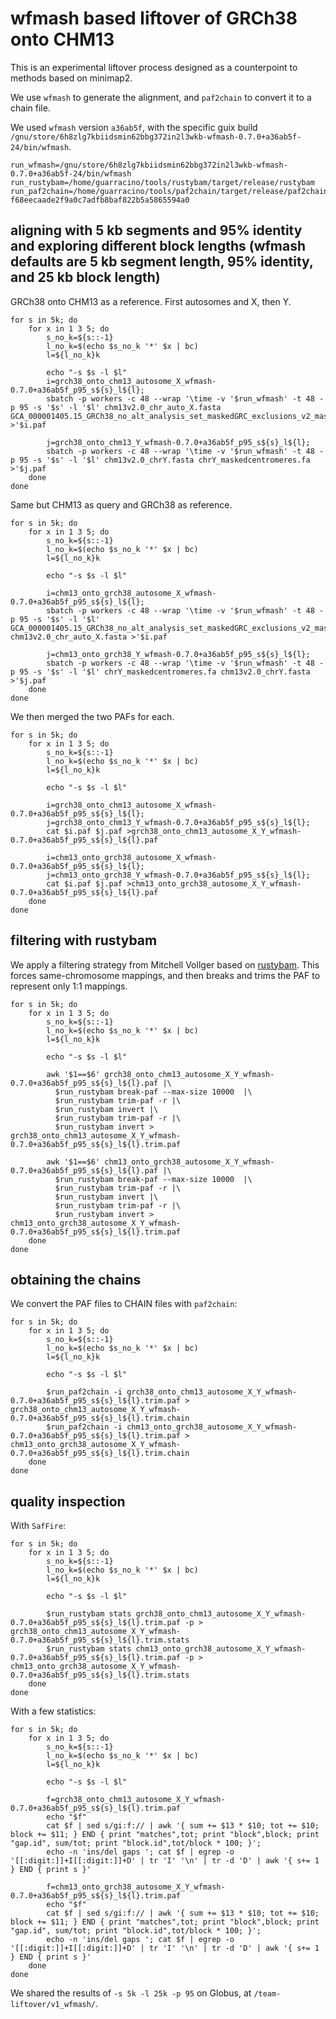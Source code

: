 # wfmash based liftover of GRCh38 onto CHM13

This is an experimental liftover process designed as a counterpoint to methods based on minimap2.

We use `wfmash` to generate the alignment, and `paf2chain` to convert it to a chain file.

We used `wfmash` version `a36ab5f`, with the specific guix build `/gnu/store/6h8zlg7kbiidsmin62bbg372in2l3wkb-wfmash-0.7.0+a36ab5f-24/bin/wfmash`.

```shell
run_wfmash=/gnu/store/6h8zlg7kbiidsmin62bbg372in2l3wkb-wfmash-0.7.0+a36ab5f-24/bin/wfmash
run_rustybam=/home/guarracino/tools/rustybam/target/release/rustybam
run_paf2chain=/home/guarracino/tools/paf2chain/target/release/paf2chain-f68eecaade2f9a0c7adfb8baf822b5a5865594a0
```

## aligning with 5 kb segments and 95% identity and exploring different block lengths (wfmash defaults are 5 kb segment length, 95% identity, and 25 kb block length)

GRCh38 onto CHM13 as a reference. First autosomes and X, then Y.

```shell
for s in 5k; do   
    for x in 1 3 5; do
        s_no_k=${s::-1}
        l_no_k=$(echo $s_no_k '*' $x | bc)
        l=${l_no_k}k
          
        echo "-s $s -l $l"
        i=grch38_onto_chm13_autosome_X_wfmash-0.7.0+a36ab5f_p95_s${s}_l${l};
        sbatch -p workers -c 48 --wrap '\time -v '$run_wfmash' -t 48 -p 95 -s '$s' -l '$l' chm13v2.0_chr_auto_X.fasta GCA_000001405.15_GRCh38_no_alt_analysis_set_maskedGRC_exclusions_v2_maskedcentromeres_chr_auto_X.fasta >'$i.paf
            
        j=grch38_onto_chm13_Y_wfmash-0.7.0+a36ab5f_p95_s${s}_l${l};
        sbatch -p workers -c 48 --wrap '\time -v '$run_wfmash' -t 48 -p 95 -s '$s' -l '$l' chm13v2.0_chrY.fasta chrY_maskedcentromeres.fa >'$j.paf
    done
done
```

Same but CHM13 as query and GRCh38 as reference.

```shell
for s in 5k; do   
    for x in 1 3 5; do
        s_no_k=${s::-1}
        l_no_k=$(echo $s_no_k '*' $x | bc)
        l=${l_no_k}k
          
        echo "-s $s -l $l"
    
        i=chm13_onto_grch38_autosome_X_wfmash-0.7.0+a36ab5f_p95_s${s}_l${l};
        sbatch -p workers -c 48 --wrap '\time -v '$run_wfmash' -t 48 -p 95 -s '$s' -l '$l' GCA_000001405.15_GRCh38_no_alt_analysis_set_maskedGRC_exclusions_v2_maskedcentromeres_chr_auto_X.fasta chm13v2.0_chr_auto_X.fasta >'$i.paf
    
        j=chm13_onto_grch38_Y_wfmash-0.7.0+a36ab5f_p95_s${s}_l${l};
        sbatch -p workers -c 48 --wrap '\time -v '$run_wfmash' -t 48 -p 95 -s '$s' -l '$l' chrY_maskedcentromeres.fa chm13v2.0_chrY.fasta >'$j.paf
    done
done
```

We then merged the two PAFs for each.

```shell
for s in 5k; do   
    for x in 1 3 5; do
        s_no_k=${s::-1}
        l_no_k=$(echo $s_no_k '*' $x | bc)
        l=${l_no_k}k
          
        echo "-s $s -l $l"

        i=grch38_onto_chm13_autosome_X_wfmash-0.7.0+a36ab5f_p95_s${s}_l${l};
        j=grch38_onto_chm13_Y_wfmash-0.7.0+a36ab5f_p95_s${s}_l${l};
        cat $i.paf $j.paf >grch38_onto_chm13_autosome_X_Y_wfmash-0.7.0+a36ab5f_p95_s${s}_l${l}.paf
        
        i=chm13_onto_grch38_autosome_X_wfmash-0.7.0+a36ab5f_p95_s${s}_l${l};
        j=chm13_onto_grch38_Y_wfmash-0.7.0+a36ab5f_p95_s${s}_l${l};
        cat $i.paf $j.paf >chm13_onto_grch38_autosome_X_Y_wfmash-0.7.0+a36ab5f_p95_s${s}_l${l}.paf
    done
done
```

## filtering with rustybam

We apply a filtering strategy from Mitchell Vollger based on [rustybam](https://mrvollger.github.io/rustybam/).
This forces same-chromosome mappings, and then breaks and trims the PAF to represent only 1:1 mappings.

```shell
for s in 5k; do   
    for x in 1 3 5; do
        s_no_k=${s::-1}
        l_no_k=$(echo $s_no_k '*' $x | bc)
        l=${l_no_k}k
          
        echo "-s $s -l $l"
    
        awk '$1==$6' grch38_onto_chm13_autosome_X_Y_wfmash-0.7.0+a36ab5f_p95_s${s}_l${l}.paf |\
          $run_rustybam break-paf --max-size 10000  |\
          $run_rustybam trim-paf -r |\
          $run_rustybam invert |\
          $run_rustybam trim-paf -r |\
          $run_rustybam invert > grch38_onto_chm13_autosome_X_Y_wfmash-0.7.0+a36ab5f_p95_s${s}_l${l}.trim.paf
        
        awk '$1==$6' chm13_onto_grch38_autosome_X_Y_wfmash-0.7.0+a36ab5f_p95_s${s}_l${l}.paf |\
          $run_rustybam break-paf --max-size 10000  |\
          $run_rustybam trim-paf -r |\
          $run_rustybam invert |\
          $run_rustybam trim-paf -r |\
          $run_rustybam invert > chm13_onto_grch38_autosome_X_Y_wfmash-0.7.0+a36ab5f_p95_s${s}_l${l}.trim.paf
    done
done
```

## obtaining the chains

We convert the PAF files to CHAIN files with `paf2chain`:

```shell
for s in 5k; do   
    for x in 1 3 5; do
        s_no_k=${s::-1}
        l_no_k=$(echo $s_no_k '*' $x | bc)
        l=${l_no_k}k
          
        echo "-s $s -l $l"
      
        $run_paf2chain -i grch38_onto_chm13_autosome_X_Y_wfmash-0.7.0+a36ab5f_p95_s${s}_l${l}.trim.paf > grch38_onto_chm13_autosome_X_Y_wfmash-0.7.0+a36ab5f_p95_s${s}_l${l}.trim.chain
        $run_paf2chain -i chm13_onto_grch38_autosome_X_Y_wfmash-0.7.0+a36ab5f_p95_s${s}_l${l}.trim.paf > chm13_onto_grch38_autosome_X_Y_wfmash-0.7.0+a36ab5f_p95_s${s}_l${l}.trim.chain
    done
done
```


## quality inspection

With `SafFire`:

```shell
for s in 5k; do   
    for x in 1 3 5; do
        s_no_k=${s::-1}
        l_no_k=$(echo $s_no_k '*' $x | bc)
        l=${l_no_k}k
          
        echo "-s $s -l $l"
    
        $run_rustybam stats grch38_onto_chm13_autosome_X_Y_wfmash-0.7.0+a36ab5f_p95_s${s}_l${l}.trim.paf -p > grch38_onto_chm13_autosome_X_Y_wfmash-0.7.0+a36ab5f_p95_s${s}_l${l}.trim.stats
        $run_rustybam stats chm13_onto_grch38_autosome_X_Y_wfmash-0.7.0+a36ab5f_p95_s${s}_l${l}.trim.paf -p > chm13_onto_grch38_autosome_X_Y_wfmash-0.7.0+a36ab5f_p95_s${s}_l${l}.trim.stats
    done
done
```

With a few statistics:

```shell
for s in 5k; do   
    for x in 1 3 5; do
        s_no_k=${s::-1}
        l_no_k=$(echo $s_no_k '*' $x | bc)
        l=${l_no_k}k
          
        echo "-s $s -l $l"
    
        f=grch38_onto_chm13_autosome_X_Y_wfmash-0.7.0+a36ab5f_p95_s${s}_l${l}.trim.paf
        echo "$f"
        cat $f | sed s/gi:f:// | awk '{ sum += $13 * $10; tot += $10; block += $11; } END { print "matches",tot; print "block",block; print "gap.id", sum/tot; print "block.id",tot/block * 100; }';
        echo -n 'ins/del gaps '; cat $f | egrep -o '[[:digit:]]+I[[:digit:]]+D' | tr 'I' '\n' | tr -d 'D' | awk '{ s+= 1 } END { print s }'
        
        f=chm13_onto_grch38_autosome_X_Y_wfmash-0.7.0+a36ab5f_p95_s${s}_l${l}.trim.paf
        echo "$f"
        cat $f | sed s/gi:f:// | awk '{ sum += $13 * $10; tot += $10; block += $11; } END { print "matches",tot; print "block",block; print "gap.id", sum/tot; print "block.id",tot/block * 100; }';
        echo -n 'ins/del gaps '; cat $f | egrep -o '[[:digit:]]+I[[:digit:]]+D' | tr 'I' '\n' | tr -d 'D' | awk '{ s+= 1 } END { print s }'
    done
done
```

We shared the results of `-s 5k -l 25k -p 95` on Globus, at `/team-liftover/v1_wfmash/`.
